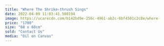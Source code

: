 ```yaml
---
title: "Where The Shrike-thrush Sings"
date: 2022-04-09 11:03:41.508194
image: https://ucarecdn.com/b142bd9e-256c-4961-ab2c-6bf4501c2c8e/where-the-shrike-thrush-sings.jpg
price: "1700"
size: "60 x 60cm"
sold: "Contact Us"
media: "Oil on Canvas"
---
```


